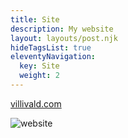 ```yaml
---
title: Site
description: My website
layout: layouts/post.njk
hideTagsList: true
eleventyNavigation:
  key: Site
  weight: 2
---
```


[villivald.com](https://villivald.com)

![website](https://reverent-carson-67c52e.netlify.app/static/img/sitePic.webp)
